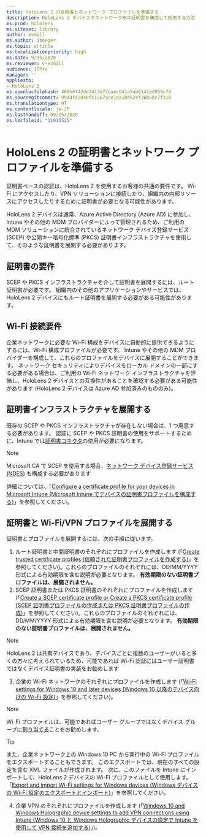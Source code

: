 ```yaml
---
title: HoloLens 2 の証明書とネットワーク プロファイルを準備する
description: HoloLens 2 デバイスでネットワーク用の証明書を構成して使用する方法
ms.prod: hololens
ms.sitesec: library
author: evmill
ms.author: aboeger
ms.topic: article
ms.localizationpriority: high
ms.date: 9/15/2020
ms.reviewer: v-evmill
audience: ITPro
manager: ''
appliesto:
- HoloLens 2
ms.openlocfilehash: 460b6f42de7413e77eaec041a5ab6141ed959cf4
ms.sourcegitcommit: 9944fd2040fc1267ace1da1bd62ef36b68c7f318
ms.translationtype: HT
ms.contentlocale: ja-JP
ms.lasthandoff: 09/15/2020
ms.locfileid: "11015525"
---
```

# HoloLens 2 の証明書とネットワーク プロファイルを準備する

証明書ベースの認証は、HoloLens 2 を使用するお客様の共通の要件です。 Wi-Fi にアクセスしたり、VPN ソリューションに接続したり、組織内の内部リソースにアクセスしたりするために証明書が必要となる可能性があります。

HoloLens 2 デバイスは通常、Azure Active Directory (Azure AD) に参加し、Intune やその他の MDM プロバイダーによって管理されるため、ご利用の MDM ソリューションに統合されているネットワーク デバイス登録サービス (SCEP) や公開キー暗号化標準 (PKCS) 証明書インフラストラクチャを使用して、そのような証明書を展開する必要があります。

## 証明書の要件
SCEP や PKCS インフラストラクチャを介して証明書を展開するには、ルート証明書が必要です。 組織内のその他のアプリケーションやサービスでは、HoloLens 2 デバイスにもルート証明書を展開する必要がある可能性があります。 

## Wi-Fi 接続要件
企業ネットワークに必要な Wi-Fi 構成をデバイスに自動的に提供できるようにするには、Wi-Fi 構成プロファイルが必要です。 Intune やその他の MDM プロバイダーを構成して、これらのプロファイルをデバイスに展開することができます。 ネットワーク セキュリティによりデバイスをローカル ドメインの一部にする必要がある場合は、ご利用の Wi-Fi ネットワーク インフラストラクチャを評価し、HoloLens 2 デバイスとの互換性があることを確認する必要がある可能性があります (HoloLens 2 デバイスは Azure AD 参加済みのもののみ)。

## 証明書インフラストラクチャを展開する
既存の SCEP や PKCS インフラストラクチャが存在しない場合は、1 つ用意する必要があります。 認証に SCEP や PKCS 証明書の使用をサポートするために、Intune では[証明書コネクタ](https://docs.microsoft.com/mem/intune/protect/certificate-connectors)の使用が必要になります。

> [!NOTE]
> Microsoft CA で SCEP を使用する場合、[ネットワーク デバイス登録サービス (NDES)](https://docs.microsoft.com/mem/intune/protect/certificates-scep-configure#set-up-ndes) も構成する必要があります

詳細については、「[Configure a certificate profile for your devices in Microsoft Intune (Microsoft Intune でデバイスの証明書プロファイルを構成する)](https://docs.microsoft.com/intune/certificates-configure)」を参照してください。

## 証明書と Wi-Fi/VPN プロファイルを展開する
証明書とプロファイルを展開するには、次の手順に従います。
1.  ルート証明書と中間証明書のそれぞれにプロファイルを作成します (「[Create trusted certificate profiles (信頼された証明書プロファイルを作成する)](https://docs.microsoft.com/intune/protect/certificates-configure#create-trusted-certificate-profiles)」を参照してください)。これらのプロファイルのそれぞれには、DD/MM/YYYY 形式による有効期限を含む説明が必要となります。 **有効期限のない証明書プロファイルは、展開されません。**
1.  SCEP 証明書または PKCS 証明書のそれぞれにプロファイルを作成します (「[Create a SCEP certificate profile or Create a PKCS certificate profile (SCEP 証明書プロファイルの作成または PKCS 証明書プロファイルの作成)](https://docs.microsoft.com/intune/protect/certficates-pfx-configure#create-a-pkcs-certificate-profile)」を参照してください)。これらのプロファイルのそれぞれには、DD/MM/YYYY 形式による有効期限を含む説明が必要となります。 **有効期限のない証明書プロファイルは、展開されません。**

> [!NOTE]
> HoloLens 2 は共有デバイスであり、デバイスごとに複数のユーザーがいると多くの方々に考えられているため、可能であれば Wi-Fi 認証にはユーザー証明書ではなくデバイス証明書の実装をお勧めします

3.  企業の Wi-Fi ネットワークのそれぞれにプロファイルを作成します (「[Wi-Fi settings for Windows 10 and later devices (Windows 10 以降のデバイス向けの Wi-Fi 設定)](https://docs.microsoft.com/intune/wi-fi-settings-windows)」を参照してください)。 
> [!NOTE]
> Wi-Fi プロファイルは、可能であればユーザー グループではなくデバイス グループに[割り当てる](https://docs.microsoft.com/mem/intune/configuration/device-profile-assign)ことをお勧めします。 

> [!TIP]
> また、企業ネットワーク上の Windows 10 PC から実行中の Wi-Fi プロファイルをエクスポートすることもできます。 このエクスポートでは、現在のすべての設定を含む XML ファイルが作成されます。 次に、このファイルを Intune にインポートして、HoloLens 2 デバイスの Wi-Fi プロファイルとして使用します。 「[Export and import Wi-Fi settings for Windows devices (Windows デバイスの Wi-Fi 設定のエクスポートとインポート)](https://docs.microsoft.com/mem/intune/configuration/wi-fi-settings-import-windows-8-1)」を参照してください。

4.  企業 VPN のそれぞれにプロファイルを作成します (「[Windows 10 and Windows Holographic device settings to add VPN connections using Intune (Windows 10 と Windows Holographic デバイスの設定で Intune を使用して VPN 接続を追加する)](https://docs.microsoft.com/intune/vpn-settings-windows-10)」)。




